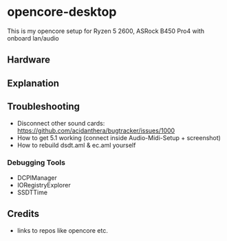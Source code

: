 # opencore-desktop
This is my opencore setup for Ryzen 5 2600, ASRock B450 Pro4 with onboard lan/audio

## Hardware

## Explanation

## Troubleshooting
- Disconnect other sound cards: https://github.com/acidanthera/bugtracker/issues/1000
- How to get 5.1 working (connect inside Audio-Midi-Setup + screenshot)
- How to rebuild dsdt.aml & ec.aml yourself

### Debugging Tools
- DCPIManager
- IORegistryExplorer
- SSDTTime

## Credits
- links to repos like opencore etc.
